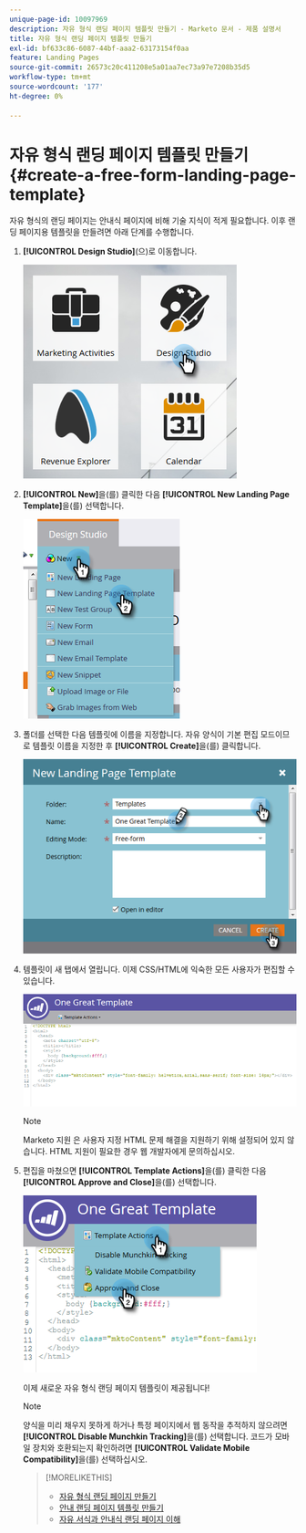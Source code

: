 ```yaml
---
unique-page-id: 10097969
description: 자유 형식 랜딩 페이지 템플릿 만들기 - Marketo 문서 - 제품 설명서
title: 자유 형식 랜딩 페이지 템플릿 만들기
exl-id: bf633c86-6087-44bf-aaa2-63173154f0aa
feature: Landing Pages
source-git-commit: 26573c20c411208e5a01aa7ec73a97e7208b35d5
workflow-type: tm+mt
source-wordcount: '177'
ht-degree: 0%

---
```


# 자유 형식 랜딩 페이지 템플릿 만들기 {#create-a-free-form-landing-page-template}

자유 형식의 랜딩 페이지는 안내식 페이지에 비해 기술 지식이 적게 필요합니다. 이후 랜딩 페이지용 템플릿을 만들려면 아래 단계를 수행합니다.

1. **[!UICONTROL Design Studio]**(으)로 이동합니다.

   ![](assets/one.png)

1. **[!UICONTROL New]**&#x200B;을(를) 클릭한 다음 **[!UICONTROL New Landing Page Template]**&#x200B;을(를) 선택합니다.

   ![](assets/two.png)

1. 폴더를 선택한 다음 템플릿에 이름을 지정합니다. 자유 양식이 기본 편집 모드이므로 템플릿 이름을 지정한 후 **[!UICONTROL Create]**&#x200B;을(를) 클릭합니다.

   ![](assets/three.png)

1. 템플릿이 새 탭에서 열립니다. 이제 CSS/HTML에 익숙한 모든 사용자가 편집할 수 있습니다.

   ![](assets/four.png)

   >[!NOTE]
   >
   >Marketo 지원 은 사용자 지정 HTML 문제 해결을 지원하기 위해 설정되어 있지 않습니다. HTML 지원이 필요한 경우 웹 개발자에게 문의하십시오.

1. 편집을 마쳤으면 **[!UICONTROL Template Actions]**&#x200B;을(를) 클릭한 다음 **[!UICONTROL Approve and Close]**&#x200B;을(를) 선택합니다.

   ![](assets/five.png)

   이제 새로운 자유 형식 랜딩 페이지 템플릿이 제공됩니다!

   >[!NOTE]
   >
   >양식을 미리 채우지 못하게 하거나 특정 페이지에서 웹 동작을 추적하지 않으려면 **[!UICONTROL Disable Munchkin Tracking]**&#x200B;을(를) 선택합니다.
   >코드가 모바일 장치와 호환되는지 확인하려면 **[!UICONTROL Validate Mobile Compatibility]**&#x200B;을(를) 선택하십시오.

   >[!MORELIKETHIS]
   >
   >* [자유 형식 랜딩 페이지 만들기](/help/marketo/product-docs/demand-generation/landing-pages/free-form-landing-pages/create-a-free-form-landing-page.md)
   >* [안내 랜딩 페이지 템플릿 만들기](/help/marketo/product-docs/demand-generation/landing-pages/landing-page-templates/create-a-guided-landing-page-template.md)
   >* [자유 서식과 안내식 랜딩 페이지 이해](/help/marketo/product-docs/demand-generation/landing-pages/understanding-landing-pages/understanding-free-form-vs-guided-landing-pages.md)
